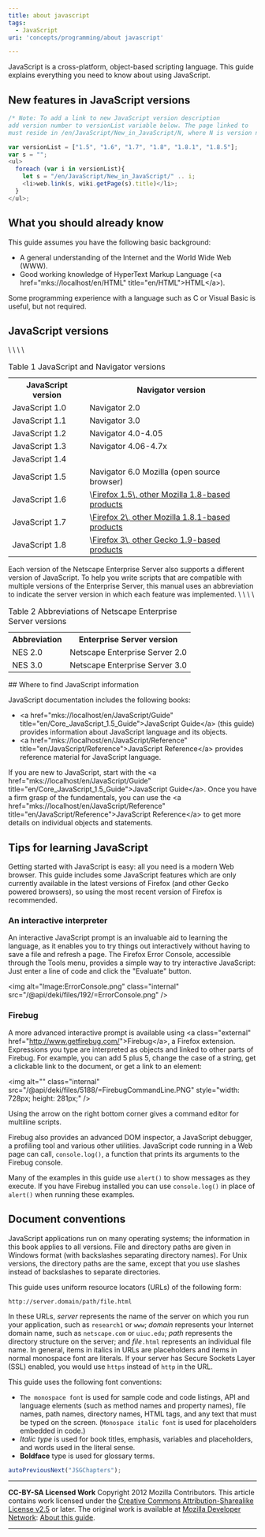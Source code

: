```yaml
---
title: about javascript
tags:
  - JavaScript
uri: 'concepts/programming/about javascript'

---
```

JavaScript is a cross-platform, object-based scripting language. This guide explains everything you need to know about using JavaScript.

## <span>New features in JavaScript versions</span>

``` js
/* Note: To add a link to new JavaScript version description
add version number to versionList variable below. The page linked to
must reside in /en/JavaScript/New_in_JavaScript/N, where N is version number. */

var versionList = ["1.5", "1.6", "1.7", "1.8", "1.8.1", "1.8.5"];
var s = "";
<ul>
  foreach (var i in versionList){
    let s = "/en/JavaScript/New_in_JavaScript/" .. i;
    <li>web.link(s, wiki.getPage(s).title)</li>;
  }
</ul>;
```

## <span>What you should already know</span>

This guide assumes you have the following basic background:

-   A general understanding of the Internet and the World Wide Web (WWW).
-   Good working knowledge of HyperText Markup Language (\<a href="mks://localhost/en/HTML" title="en/HTML"\>HTML\</a\>).

Some programming experience with a language such as C or Visual Basic is useful, but not required.

## <span>JavaScript versions</span>

<table class="standard-table">
<caption style="text-align: left;">
Table 1 JavaScript and Navigator versions

</caption>
\<thead\>

<tr>
<th scope="col">
JavaScript version

</th>
<th scope="col">
Navigator version

</th>
</tr>
\</thead\> \<tbody\>

<tr>
<td>
JavaScript 1.0

</td>
<td>
Navigator 2.0

</td>
</tr>
<tr>
<td>
JavaScript 1.1

</td>
<td>
Navigator 3.0

</td>
</tr>
<tr>
<td>
JavaScript 1.2

</td>
<td>
Navigator 4.0-4.05

</td>
</tr>
<tr>
<td>
JavaScript 1.3

</td>
<td>
Navigator 4.06-4.7x

</td>
</tr>
<tr>
<td>
JavaScript 1.4

</td>
<td>
</td>
</tr>
<tr>
<td>
JavaScript 1.5

</td>
<td>
Navigator 6.0
 Mozilla (open source browser)

</td>
</tr>
<tr>
<td>
JavaScript 1.6

</td>
<td>
\<a href="mks://localhost/en/Firefox\_1.5\_for\_developers" title="en/Firefox\_1.5\_for\_developers"\>Firefox 1.5\</a\>, other Mozilla 1.8-based products

</td>
</tr>
<tr>
<td>
JavaScript 1.7

</td>
<td>
\<a href="mks://localhost/en/Firefox\_2\_for\_developers" title="en/Firefox\_2\_for\_developers"\>Firefox 2\</a\>, other Mozilla 1.8.1-based products

</td>
</tr>
<tr>
<td>
JavaScript 1.8

</td>
<td>
\<a href="mks://localhost/en/Firefox\_3\_for\_developers" title="en/Firefox\_3\_for\_developers"\>Firefox 3\</a\>, other Gecko 1.9-based products

</td>
</tr>
\</tbody\>

</table>
Each version of the Netscape Enterprise Server also supports a different version of JavaScript. To help you write scripts that are compatible with multiple versions of the Enterprise Server, this manual uses an abbreviation to indicate the server version in which each feature was implemented.

<table class="standard-table">
<caption style="text-align: left;">
Table 2 Abbreviations of Netscape Enterprise Server versions

</caption>
\<thead\>

<tr>
<th scope="col">
Abbreviation

</th>
<th scope="col">
Enterprise Server version

</th>
</tr>
\</thead\> \<tbody\>

<tr>
<td>
NES 2.0

</td>
<td>
Netscape Enterprise Server 2.0

</td>
</tr>
<tr>
<td>
NES 3.0

</td>
<td>
Netscape Enterprise Server 3.0

</td>
</tr>
\</tbody\>

</table>
## <span>Where to find JavaScript information</span>

JavaScript documentation includes the following books:

-   \<a href="mks://localhost/en/JavaScript/Guide" title="en/Core\_JavaScript\_1.5\_Guide"\>JavaScript Guide\</a\> (this guide) provides information about JavaScript language and its objects.
-   \<a href="mks://localhost/en/JavaScript/Reference" title="en/JavaScript/Reference"\>JavaScript Reference\</a\> provides reference material for JavaScript language.

If you are new to JavaScript, start with the \<a href="mks://localhost/en/JavaScript/Guide" title="en/Core\_JavaScript\_1.5\_Guide"\>JavaScript Guide\</a\>. Once you have a firm grasp of the fundamentals, you can use the \<a href="mks://localhost/en/JavaScript/Reference" title="en/JavaScript/Reference"\>JavaScript Reference\</a\> to get more details on individual objects and statements.

## <span>Tips for learning JavaScript</span>

Getting started with JavaScript is easy: all you need is a modern Web browser. This guide includes some JavaScript features which are only currently available in the latest versions of Firefox (and other Gecko powered browsers), so using the most recent version of Firefox is recommended.

### <span>An interactive interpreter</span>

An interactive JavaScript prompt is an invaluable aid to learning the language, as it enables you to try things out interactively without having to save a file and refresh a page. The Firefox Error Console, accessible through the Tools menu, provides a simple way to try interactive JavaScript: Just enter a line of code and click the "Evaluate" button.

\<img alt="Image:ErrorConsole.png" class="internal" src="/@api/deki/files/192/=ErrorConsole.png" /\>

### <span>Firebug</span>

A more advanced interactive prompt is available using \<a class="external" href="<http://www.getfirebug.com/>"\>Firebug\</a\>, a Firefox extension. Expressions you type are interpreted as objects and linked to other parts of Firebug. For example, you can add 5 plus 5, change the case of a string, get a clickable link to the document, or get a link to an element:

\<img alt="" class="internal" src="/@api/deki/files/5188/=FirebugCommandLine.PNG" style="width: 728px; height: 281px;" /\>

Using the arrow on the right bottom corner gives a command editor for multiline scripts.

Firebug also provides an advanced DOM inspector, a JavaScript debugger, a profiling tool and various other utilities. JavaScript code running in a Web page can call, `console.log()`, a function that prints its arguments to the Firebug console.

Many of the examples in this guide use `alert()` to show messages as they execute. If you have Firebug installed you can use `console.log()` in place of `alert()` when running these examples.

## <span>Document conventions</span>

JavaScript applications run on many operating systems; the information in this book applies to all versions. File and directory paths are given in Windows format (with backslashes separating directory names). For Unix versions, the directory paths are the same, except that you use slashes instead of backslashes to separate directories.

This guide uses uniform resource locators (URLs) of the following form:

`http://server.domain/path/file.html`

In these URLs, *server* represents the name of the server on which you run your application, such as `research1` or `www`; *domain* represents your Internet domain name, such as `netscape.com` or `uiuc.edu`; *path* represents the directory structure on the server; and *file*`.html` represents an individual file name. In general, items in italics in URLs are placeholders and items in normal monospace font are literals. If your server has Secure Sockets Layer (SSL) enabled, you would use `https` instead of `http` in the URL.

This guide uses the following font conventions:

-   `The monospace font` is used for sample code and code listings, API and language elements (such as method names and property names), file names, path names, directory names, HTML tags, and any text that must be typed on the screen. (`Monospace italic font` is used for placeholders embedded in code.)
-   *Italic type* is used for book titles, emphasis, variables and placeholders, and words used in the literal sense.
-   **Boldface** type is used for glossary terms.

``` js
autoPreviousNext("JSGChapters");
```

* * * * *

**CC-BY-SA Licensed Work**
 Copyright 2012 Mozilla Contributors. This article contains work licensed under the [Creative Commons Attribution-Sharealike License v2.5](http://creativecommons.org/licenses/by-sa/2.5/) or later. The original work is available at [Mozilla Developer Network](https://developer.mozilla.org): [About this guide](https://developer.mozilla.org/en/JavaScript/Guide/About).

* * * * *